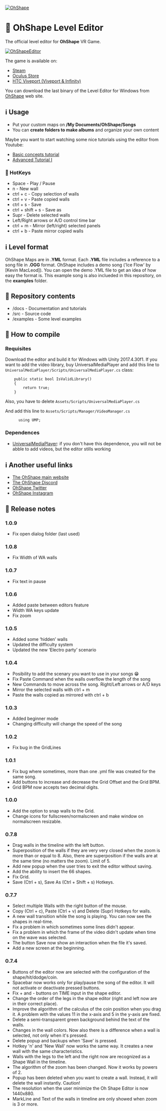 [![OhShape](https://ohshapevr.com/wp-content/uploads/2019/07/Asset-33@3x-500x68.png "OhShape")](https://ohshapevr.com)  

# 🎵 OhShape Level Editor
The official level editor for **OhShape** VR Game. 

[![OhShapeEditor](https://ohshapevr.com/ohshape-a-new-vr-rhythm-game/editor_mockup-3/  "OhShapeEditor")](#)

The game is available on:
- [Steam]
- [Oculus Store]
- [HTC Viveport (Viveport & Infinity)]

You can download the last binary of the Level Editor for Windows from [OhShape] web site.
## ℹ Usage

- Put your custom maps on **/My Documents/OhShape/Songs**
- You can **create folders to make albums** and organize your own content

Maybe you want to start watching some nice tutorials using the editor from Youtube:
- [Basic concepts tutorial]
- [Advanced Tutorial I]

### 🚀 HotKeys
- Space - Play / Pause
- n - New wall
- ctrl + c - Copy selection of walls
- ctrl + v - Paste copied walls
- ctrl + s - Save
- ctrl + shift + s - Save as
- Supr - Delete selected walls
- Left/Right arrows or A/D control time bar
- ctrl + m - Mirror (left/right) selected panels
- ctrl + b - Paste mirror copied walls

## ℹ Level format

OhShape Maps are in **.YML** format. Each **.YML** file includes a reference to a song file in **.OGG** format. OhShape includes a demo song ('Ice Flow' by [Kevin MacLeod]). You can open the demo .YML file to get an idea of how easy the format is. This example song is also inclueded in this repository, on the **examples** folder.

## 🔧 Repository contents
- /docs - Documentation and tutorials
- /src - Source code
- /examples - Some level examples

## 🔧 How to compile
### Requisites
Download the editor and build it for Windows with Unity 2017.4.30f1.
If you want to add the video library, buy UniversalMediaPlayer and add this line to `UniversalMediaPlayer/Scripts/UniversalMediaPlayer.cs` class:

```
    public static bool IsValidLibrary()
    {
        return true;
    }
```

Also, you have to delete `Assets/Scripts/UniversalMediaPlayer.cs`

And add this line to `Assets/Scripts/Manager/VideoManager.cs`

```
      using UMP;
```

### Dependences
- [UniversalMediaPlayer]: if you don't have this dependence, you will not be abble to add videos, but the editor stills working

## ℹ Another useful links
- [The OhShape main website]
- [The OhShape Discord]
- [OhShape Twitter]
- [OhShape Instagram]

## 🔧 Release notes

### 1.0.9
- Fix open dialog folder (last used)

### 1.0.8
- Fix Width of WA walls

### 1.0.7
- Fix text in pause

### 1.0.6
- Added paste between editors feature
- Width WA keys update
- Fix zoom

### 1.0.5
- Added some ‘hidden’ walls
- Updated the difficulty system
- Updated the new ‘Electro party’ scenario

### 1.0.4
- Posibility to add the scenary you want to use in your songs 😁
- Fix Paste Command when the walls overflow the length of the song
- New Commands to move across the song. Right/Left arrows or A/D keys
- Mirror the selected walls with ctrl + m
- Paste the walls copied as mirrored with ctrl + b

### 1.0.3
- Added beginner mode
- Changing difficulty will change the speed of the song

### 1.0.2
- Fix bug in the GridLines

### 1.0.1
- Fix bug where sometimes, more than one .yml file was created for the same song.
- Add buttons to increase and decrease the Grid Offset and the Grid BPM.
- Grid BPM now accepts two decimal digits.

### 1.0.0
- Add the option to snap walls to the Grid.  
- Change icons for fullscreen/normalscreen and make window on normalscreen resizable.  

### 0.7.8
- Drag walls in the timeline with the left button.
- Superposition of the walls if they are very very closed when the zoom is more than or equal to 8. Also, there are superposition if the walls are at the same time (no matters the zoom). Limit of 5.
- Add new popup when the user tries to exit the editor without saving.
- Add the ability to insert the 66 shapes.
- Fix Grid.
- Save (Ctrl + s), Save As (Ctrl + Shift + s) Hotkeys.

### 0.7.7
- Select multiple Walls with the right button of the mouse.
- Copy (Ctrl + c), Paste (Ctrl + v) and Delete (Supr) Hotkeys for walls.
- A new wall transition while the song is playing. You can now see the shapes in real-time.
- Fix a problem in which sometimes some lines didn't appear.
- Fix a problem in which the frame of the video didn't update when time on the wave was selected.
- The button Save now show an interaction when the file it's saved.  
- Add a new screen at the beginning.  

### 0.7.4
- Buttons of the editor now are selected with the configuration of the shape/hit/dodge/coin. 
- Spacebar now works only for play/pause the song of the editor. It will not activate or deactivate pressed buttons. 
- Fix + and - buttons on TIME input in the shape editor. 
- Change the order of the legs in the shape editor (right and left now are in their correct place). 
- Improve the algorithm of the calculus of the coin position when you drag it. A problem with the values 11 in the x-axis and 5 in the y-axis are fixed. 
- Delete a semi-transparent green background behind the text of the walls. 
- Changes in the wall colors. Now also there is a difference when a wall is selected, not only when it's pressed. 
- Delete popup and backups when 'Save' is pressed. 
- Hotkey 'n' and 'New Wall' now works the same way. It creates a new wall with the same characteristics. 
- Walls with the legs to the left and the right now are recognized as a Shape Wall in the timeline. 
- The algorithm of the zoom has been changed. Now it works by powers of 2. 
- Popup has been deleted when you want to create a wall. Instead, it will delete the wall instantly. Caution! 
- The resolution when the user minimize the Oh Shape Editor is now 1440x880. 
- MarkLine and Text of the walls in timeline are only showed when zoom is 3 or more.  

[OhShape]: <https://ohshapevr.com>
[Steam]: <https://store.steampowered.com/app/1098100/OnShape/>
[Oculus Store]: <https://www.oculus.com/experiences/rift/2125948974167426/>
[HTC Viveport (Viveport & Infinity)]: <https://www.viveport.com/apps/f4e7ef44-f6f3-420e-93a0-fd6ea5bd38df/OhShape/>
[Basic concepts tutorial]:<https://youtu.be/GIHrbcXZna4>
[Advanced Tutorial I]:<https://youtu.be/JMCSHU7YV5U>
[UniversalMediaPlayer]: <https://assetstore.unity.com/packages/tools/video/ump-pro-win-mac-linux-webgl-83281>
[The OhShape main website]: <https://ohshapevr.com/>
[The OhShape Discord]: <https://discord.gg/jAGYAvU>
[OhShape Twitter]: <https://twitter.com/OhShape>  
[OhShape Instagram]: <https://www.instagram.com/ohshape_vr/>
